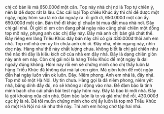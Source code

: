 chị có bán lẻ mà 650.000đ một cân. Top này nhà chị nó là Top tự chiên ý, nên là để được rất là lâu. Các cái loại Top chiêu Khúc ấy thì chỉ để được một ngày, ngày hôm sau là nó dai ngoáy ra. ối giời ơi, 650.000đ một cân ấy. 650.000đ một cân. Bán thế đi khác gì chuẩn bị mua đất mua nhà nơi. Đây chị gái nhá. Ôi giời ơi em còn đang phải ngày nào cũng phải chiên một đống top mỡ này, phụng anh các chị đây này. Đây mà anh chị bán giá chát thế. Đây riêng em làng Triều Khúc đây bán này chỉ có giá 430.000đ thôi anh em nhá. Top mỡ nhà em uy tín chưa anh chị ơi. Đây nhá, nhìn ngang này, nhìn dọc này. Hàng như thế này chất lượng chưa. không biết là chị gái chiên như thế nào thì đây là kiểu kích cỡ của nhà em đây nhá. Đây là dạng chiên giòn này anh em này. Còn chị gái nói là hàng Triều Khúc để một ngày là dai ngoáy đúng không. Hôm nay rồi em sẽ chứng minh cho chị thấy luôn là hàng Triều Khúc đã không dai mà lại còn giòn. Mà giòn luôn để một ngày đến hai ngày luôn vẫn ok luôn. Đây. Niêm phong. Anh em nhá là, đây nhá. Top mỡ số một Hà Nội. Uy tín chưa. Hàng gọi là đã niêm phong, niêm yết nhá, băng dính đầy đủ, nó sẽ không ai động vào nha. Để đảm bảo là tính minh bạch cho cái phần bài test ngày hôm nay. Đây là bao bì mới nhá. Đây là gói khoảng nửa cân nhá. Đảm bảo luôn là to và giá như thế rồi, 430.000đ cực kỳ là rẻ. Để tôi muốn chứng minh cho chị ấy luôn là top mỡ Triều Khúc số một Hà Nội nó sẽ như thế này. Thì anh em hóng chờ tập hai nhá.